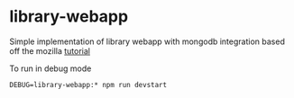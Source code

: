 # library-webapp

Simple implementation of library webapp with mongodb integration based off the mozilla [tutorial](https://developer.mozilla.org/en-US/docs/Learn/Server-side/Express_Nodejs)

To run in debug mode
```
DEBUG=library-webapp:* npm run devstart

```
